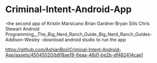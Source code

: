 # Criminal-Intent-Android-App
-the second app of Kristin Marsicano Brian Gardner Bryan Sills Chris Stewart Android Programming__The_Big_Nerd_Ranch_Guide_Big_Nerd_Ranch_Guides-Addison-Wesley
-download android studio to run the app



https://github.com/AshianBoii/Criminal-Intent-Android-App/assets/45045020/b818ae19-6eaa-46d1-be2b-df482414cae1

